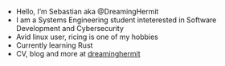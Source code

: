 - Hello, I’m Sebastian aka @DreamingHermit
- I am a Systems Engineering student inteterested in Software Development and Cybersecurity
- Avid linux user, ricing is one of my hobbies
- Currently learning Rust
- CV, blog and more at [dreaminghermit](dreaminghermit.com)

